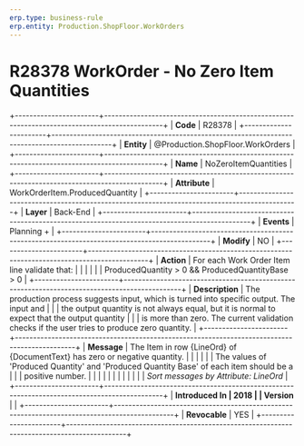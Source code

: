 ```yaml
---
erp.type: business-rule
erp.entity: Production.ShopFloor.WorkOrders
---
```


# R28378 WorkOrder - No Zero Item Quantities
+-----------------------+----------------------------------------------------------------------------------------------+
| **Code**              | R28378                                                                                       |
+-----------------------+----------------------------------------------------------------------------------------------+
| **Entity**            | @Production.ShopFloor.WorkOrders                                                                                    |
+-----------------------+----------------------------------------------------------------------------------------------+
| **Name**              | NoZeroItemQuantities                                                                         |
+-----------------------+----------------------------------------------------------------------------------------------+
| **Attribute**         | WorkOrderItem.ProducedQuantity                                                               |
+-----------------------+----------------------------------------------------------------------------------------------+
| **Layer**             | Back-End                                                                                     |
+-----------------------+----------------------------------------------------------------------------------------------+
| **Events**            | Planning +                                                                                   |
+-----------------------+----------------------------------------------------------------------------------------------+
| **Modify**            | NO                                                                                           |
+-----------------------+----------------------------------------------------------------------------------------------+
| **Action**            | For each Work Order Item line validate that:                                                 |
|                       |                                                                                              |
|                       | ProducedQuantity \> 0 && ProducedQuantityBase \> 0                                           |
+-----------------------+----------------------------------------------------------------------------------------------+
| **Description**       | The production process suggests input, which is turned into specific output. The input and   |
|                       | the output quantity is not always equal, but it is normal to expect that the output quantity |
|                       | is more than zero. The current validation checks if the user tries to produce zero quantity. |
+-----------------------+----------------------------------------------------------------------------------------------+
| **Message**           | The Item in row {LineOrd} of {DocumentText} has zero or negative quantity.                   |
|                       |                                                                                              |
|                       | The values of \'Produced Quantity\' and \'Produced Quantity Base\' of each item should be a  |
|                       | positive number.                                                                             |
|                       |                                                                                              |
|                       |                                                                                              |
|                       |                                                                                              |
|                       | *Sort messages by Attribute: LineOrd*                                                        |
+-----------------------+----------------------------------------------------------------------------------------------+
| **Introduced In       | 2018                                                                                         |
| Version**             |                                                                                              |
+-----------------------+----------------------------------------------------------------------------------------------+
| **Revocable**         | YES                                                                                          |
+-----------------------+----------------------------------------------------------------------------------------------+

  

  

  
